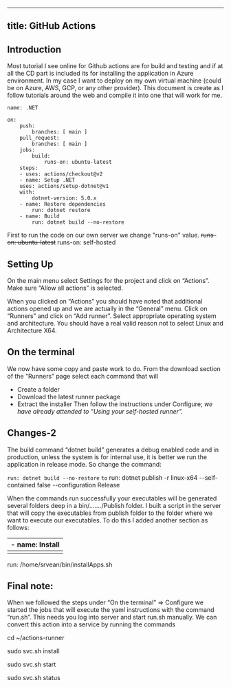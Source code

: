 
---
title: GitHub Actions
---

## Introduction

Most tutorial I see online for Github actions are for build and testing and if at all the CD part is included its for installing the application in Azure environment. In my case I want to deploy on my own virtual machine (could be on Azure, AWS, GCP, or any other provider). This document is create as I follow tutorials around the web and compile it into one that will work for me.
```
name: .NET

on:
	push:
		branches: [ main ]
	pull_request:
		branches: [ main ]
	jobs:
		build:
			runs-on: ubuntu-latest
	steps:
	- uses: actions/checkout@v2
	- name: Setup .NET
	uses: actions/setup-dotnet@v1
	with:
		dotnet-version: 5.0.x
	- name: Restore dependencies
		run: dotnet restore
	- name: Build
		run: dotnet build --no-restore
```
First to run the code on our own server we change "runs-on" value.
~~runs-on: ubuntu-latest~~
runs-on: self-hosted


## Setting Up
On the main menu select Settings for the project and click on “Actions”. Make sure “Allow all actions” is selected.

When you clicked on “Actions” you should have noted that additional actions opened up and we are actually in the “General” menu. Click on “Runners” and click on “Add runner”. Select appropriate operating system and architecture. You
should have a real valid reason not to select Linux and Architecture X64.

## On the terminal
We now have some copy and paste work to do. From the download section of the
“Runners” page select each command that will

-   Create a folder
-   Download the latest runner package
-   Extract the installer
Then follow the instructions under Configure; *we have already attended to “Using your self-hosted runner”.*

## Changes-2

The build command “dotnet build” generates a debug enabled code and in production, unless the system is for internal use, it is better we run the application in release mode. So change the command:

`run: dotnet build --no-restore`
`to`
run: dotnet publish -r linux-x64 --self-contained false --configuration Release

When the commands run successfully your executables will be generated several
folders deep in a bin/……./Publish folder. I built a script in the server that
will copy the executables from publish folder to the folder where we want to
execute our executables. To do this I added another section as follows:

| \- name: Install |
|------------------|
|                  |

run: /home/srvean/bin/installApps.sh

## Final note:

When we followed the steps under “On the terminal” =\> Configure we started the
jobs that will execute the yaml instructions with the command “run.sh”. This
needs you log into server and start run.sh manually. We can convert this action
into a service by running the commands

cd \~/actions-runner

sudo svc.sh install

sudo svc.sh start

sudo svc.sh status
<!--stackedit_data:
eyJoaXN0b3J5IjpbMjAzMTQwNzM4MywtNzI3NDQyNDAyLDI4OT
EzNDM2NV19
-->